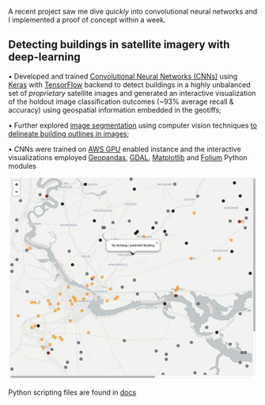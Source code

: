  
A recent project saw me dive _quickly_ into convolutional neural networks and I implemented a proof of concept within a week. 

## Detecting buildings in satellite imagery with deep-learning  

• Developed and trained [Convolutional Neural Networks (CNNs)](http://cs231n.github.io/convolutional-networks/) using [Keras](https://keras.io/) with [TensorFlow](https://github.com/tensorflow/tensorflow) backend to detect buildings in a highly unbalanced set of *proprietary* satellite images and generated an interactive visualization of the holdout image classification outcomes (~93% average recall & accuracy) using geospatial information embedded in the geotiffs;  

• Further explored [image segmentation](https://en.wikipedia.org/wiki/Image_segmentation) using computer vision techniques [to delineate building outlines in images](https://github.com/hengrumay/image_classification/blob/master/docs/code_notebooks/Explore_simpleSegmentation.ipynb);  

• CNNs were trained on [AWS GPU](https://aws.amazon.com/ec2/instance-types/) enabled instance and the interactive visualizations employed [Geopandas](http://geopandas.org/), [GDAL](https://en.wikipedia.org/wiki/GDAL), [Matplotlib](https://matplotlib.org/) and [Folium](https://folium.readthedocs.io/en/latest/index.html) Python modules  

<img src="https://github.com/hengrumay/image_classification/blob/master/docs/Folium_maps/satellite_map.png"> <!--height="500" width="800"-->


Python scripting files are found in [docs](https://github.com/hengrumay/image_classification/tree/master/docs)

